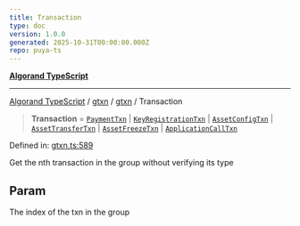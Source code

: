 ```yaml
---
title: Transaction
type: doc
version: 1.0.0
generated: 2025-10-31T00:00:00.000Z
repo: puya-ts
---
```


[**Algorand TypeScript**](/reference/algorand-typescript/api/readme/)

---

[Algorand TypeScript](docs/_md/modules) / [gtxn](docs/_md/gtxn/README) / [gtxn](/reference/algorand-typescript/api/gtxn/namespaces/gtxn/readme/) / Transaction

> **Transaction** = [`PaymentTxn`](/reference/algorand-typescript/api/gtxn/namespaces/gtxn/interfaces/paymenttxn/) \| [`KeyRegistrationTxn`](/reference/algorand-typescript/api/gtxn/namespaces/gtxn/interfaces/keyregistrationtxn/) \| [`AssetConfigTxn`](/reference/algorand-typescript/api/gtxn/namespaces/gtxn/interfaces/assetconfigtxn/) \| [`AssetTransferTxn`](/reference/algorand-typescript/api/gtxn/namespaces/gtxn/interfaces/assettransfertxn/) \| [`AssetFreezeTxn`](/reference/algorand-typescript/api/gtxn/namespaces/gtxn/interfaces/assetfreezetxn/) \| [`ApplicationCallTxn`](/reference/algorand-typescript/api/gtxn/namespaces/gtxn/interfaces/applicationcalltxn/)

Defined in: [gtxn.ts:589](https://github.com/algorandfoundation/puya-ts/blob/main/packages/algo-ts/src/gtxn.ts#L589)

Get the nth transaction in the group without verifying its type

## Param

The index of the txn in the group
